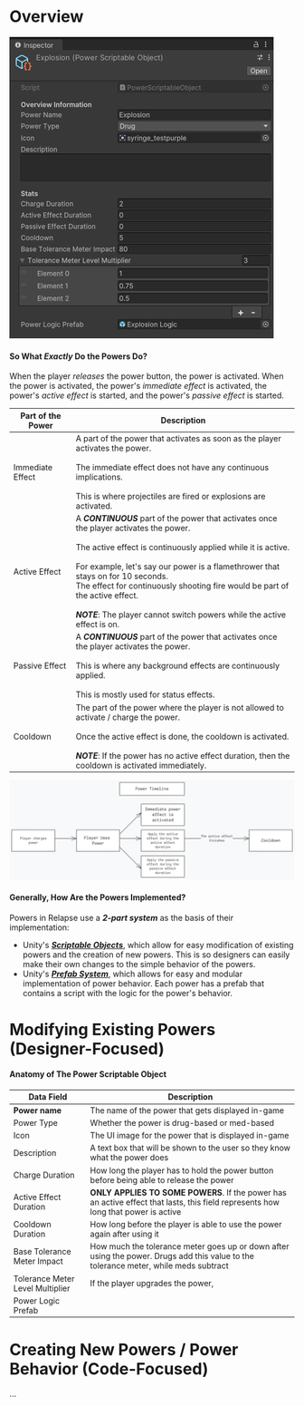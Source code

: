 # Overview

![Explosion Power Example](<../../_META/Attachments/Pasted image 20241008131156.png>)

#### So What *Exactly* Do the Powers Do?

When the player *releases* the power button, the power is activated. When the power is activated, the power's *immediate effect* is activated, the power's *active effect* is started, and the power's *passive effect* is started.

| Part of the Power | Description                                                                                                                                                                                                                                                                                                                                                                                                              |
| ----------------- | ------------------------------------------------------------------------------------------------------------------------------------------------------------------------------------------------------------------------------------------------------------------------------------------------------------------------------------------------------------------------------------------------------------------------ |
| Immediate Effect  | A part of the power that activates as soon as the player activates the power.<br><br>The immediate effect does not have any continuous implications.<br><br>This is where projectiles are fired or explosions are activated.                                                                                                                                                                                             |
| Active Effect     | A ***CONTINUOUS*** part of the power that activates once the player activates the power.<br><br>The active effect is continuously applied while it is active.<br><br>For example, let's say our power is a flamethrower that stays on for 10 seconds.<br>The effect for continuously shooting fire would be part of the active effect.<br><br>***NOTE***: The player cannot switch powers while the active effect is on. |
| Passive Effect    | A ***CONTINUOUS*** part of the power that activates once the player activates the power.<br><br>This is where any background effects are continuously applied.<br><br>This is mostly used for status effects.                                                                                                                                                                                                            |
| Cooldown          | The part of the power where the player is not allowed to activate / charge the power.<br><br>Once the active effect is done, the cooldown is activated.<br><br>***NOTE***: If the power has no active effect duration, then the cooldown is activated immediately.                                                                                                                                                       |

![](<../../_META/Excalidraw/exc_2024-10-08 13.38.30.excalidraw.png>)

#### Generally, How Are the Powers Implemented?

Powers in Relapse use a ***2-part system*** as the basis of their implementation:

- Unity's [***Scriptable Objects***](https://docs.unity3d.com/Manual/class-ScriptableObject.html), which allow for easy modification of existing powers and the creation of new powers. This is so designers can easily make their own changes to the simple behavior of the powers.
- Unity's [***Prefab System***](https://docs.unity3d.com/Manual/Prefabs.html), which allows for easy and modular implementation of power behavior. Each power has a prefab that contains a script with the logic for the power's behavior.

# Modifying Existing Powers (Designer-Focused)

#### Anatomy of The Power Scriptable Object

| Data Field                       | Description                                                                                                                          |
| -------------------------------- | ------------------------------------------------------------------------------------------------------------------------------------ |
| **Power name**                   | The name of the power that gets displayed in-game                                                                                    |
| Power Type                       | Whether the power is drug-based or med-based                                                                                         |
| Icon                             | The UI image for the power that is displayed in-game                                                                                 |
| Description                      | A text box that will be shown to the user so they know what the power does                                                           |
| Charge Duration                  | How long the player has to hold the power button before being able to release the power                                              |
| Active Effect Duration           | **ONLY APPLIES TO SOME POWERS**. If the power has an active effect that lasts, this field represents how long that power is active   |
| Cooldown Duration                | How long before the player is able to use the power again after using it                                                             |
| Base Tolerance Meter Impact      | How much the tolerance meter goes up or down after using the power. Drugs add this value to the tolerance meter, while meds subtract |
| Tolerance Meter Level Multiplier | If the player upgrades the power,                                                                                                    |
| Power Logic Prefab               |                                                                                                                                      |

# Creating New Powers / Power Behavior (Code-Focused)

…
